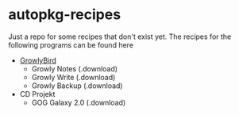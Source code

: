 # autopkg-recipes
Just a repo for some recipes that don't exist yet. The recipes for the following programs can be found here
- [GrowlyBird](https://growlybird.com/products/)
  - Growly Notes (.download)
  - Growly Write (.download)
  - Growly Backup (.download)
- CD Projekt
  - GOG Galaxy 2.0 (.download)

